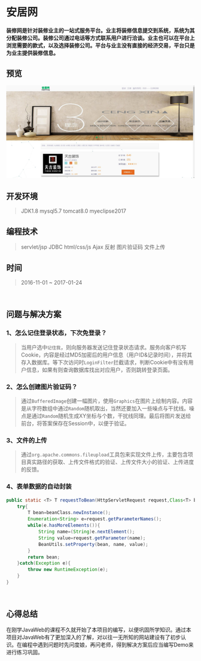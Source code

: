 # 安居网
#### 装修网是针对装修业主的一站式服务平台。业主将装修信息提交到系统，系统为其分配装修公司。装修公司通过电话等方式联系用户进行洽谈。业主也可以在平台上浏览需要的款式，以及选择装修公司。平台与业主没有直接的经济交易，平台只是为业主提供装修信息。

## 预览
![](https://github.com/printlin/images/blob/master/anjuwang/anjuwang-index.jpg "首页")

## 开发环境
>JDK1.8 mysql5.7 tomcat8.0 myeclipse2017
## 编程技术
>servlet/jsp JDBC html/css/js Ajax 反射 图片验证码 文件上传
## 时间
>2016-11-01 ~ 2017-01-24
<br>

## 问题与解决方案
### 1、怎么记住登录状态，下次免登录？
>当用户选中`记住我`，则向服务器发送记住登录状态请求。服务向客户机写Cookie，内容是经过MD5加密后的用户信息（用户ID&记录时间），并将其存入数据库。等下次访问时`LoginFilter`拦截请求，判断Cookie中有没有用户信息，如果有则查询数据库找出对应用户，否则跳转登录页面。
### 2、怎么创建图片验证码？
>通过`BufferedImage`创建一幅图片，使用`Graphics`在图片上绘制内容。内容是从字符数组中通过`Random`随机取出，当然还要加入一些噪点与干扰线。噪点是通过`Random`随机生成XY坐标与个数，干扰线同理。最后将图片发送给前台，将答案保存在Session中，以便于验证。
### 3、文件的上传
>通过`org.apache.commons.fileupload`工具包来实现文件上传，主要包含项目真实路径的获取、上传文件格式的验证、上传文件大小的验证、上传进度的反馈。
### 4、表单数据的自动封装
```Java
public static <T> T requestToBean(HttpServletRequest request,Class<T> beanClass){
	try{
		T bean=beanClass.newInstance();
		Enumeration<String> e=request.getParameterNames();
		while(e.hasMoreElements()){
			String name=(String)e.nextElement();
			String value=request.getParameter(name);
			BeanUtils.setProperty(bean, name, value);
		}
		return bean;
	}catch(Exception e){
		throw new RuntimeException(e);
	}
}
```
<br>

## 心得总结
在刚学JavaWeb的课程不久就开始了本项目的编写，以便巩固所学知识。通过本项目对JavaWeb有了更加深入的了解，对以往一无所知的网站建设有了初步认识。在编程中遇到问题时先问度娘，再问老师，得到解决方案后应当编写Demo来进行练习巩固。
